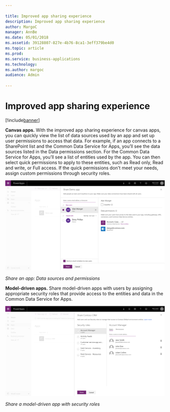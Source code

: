 ```yaml
---

title: Improved app sharing experience
description: Improved app sharing experience
author: MargoC
manager: AnnBe
ms.date: 05/01/2018
ms.assetid: 39128807-827e-4b76-8ca1-3eff379be4d0
ms.topic: article
ms.prod: 
ms.service: business-applications
ms.technology: 
ms.author: margoc
audience: Admin

---
```

#  Improved app sharing experience 




[!include[banner](../../includes/banner.md)]

**Canvas apps.** With the improved app sharing experience for canvas apps, you
can quickly view the list of data sources used by an app and set up user
permissions to access that data. For example, if an app connects to a SharePoint
list and the Common Data Service for Apps, you’ll see the data sources listed in
the Data permissions section. For the Common Data Service for Apps, you’ll see a
list of entities used by the app. You can then select quick permissions to apply
to these entities, such as Read only, Read and write, or Full access. If the
quick permissions don't meet your needs, assign custom permissions through
security roles.

![Data sources and permissions](media/improved-app-sharing-experience-1.png "Data sources and permissions")
<!-- picture -->


*Share an app: Data sources and permissions*

**Model-driven apps.** Share model-driven apps with users by assigning
appropriate security roles that provide access to the entities and data in the
Common Data Service for Apps.

![A screenshot of how to share a model-driven app with security roles](media/improved-app-sharing-experience-2.png "A screenshot of how to share a model-driven app with security roles")
<!-- AppSharing - Screenshot 3.png -->


*Share a model-driven app with security roles*
